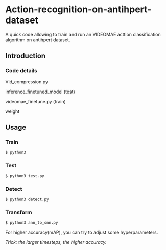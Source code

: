 # Action-recognition-on-antihpert-dataset
A quick code allowing to train and run an VIDEOMAE acttion classification algorithm on antihpert dataset.

## Introduction

### Code details

Vid_compression.py

inference_finetuned_model (test)

videomae_finetune.py (train)

weight


## Usage

### Train
```
$ python3 
```
### Test
```
$ python3 test.py 
```
### Detect
```
$ python3 detect.py 
```
### Transform
```
$ python3 ann_to_snn.py
```
For higher accuracy(mAP), you can try to adjust some hyperparameters.

*Trick: the larger timesteps, the higher accuracy.*

